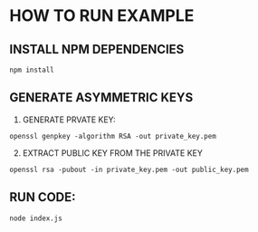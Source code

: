 # HOW TO RUN EXAMPLE

## INSTALL NPM DEPENDENCIES
```
npm install
```

## GENERATE ASYMMETRIC KEYS

1. GENERATE PRVATE KEY:
```
openssl genpkey -algorithm RSA -out private_key.pem
```

2. EXTRACT PUBLIC KEY FROM THE PRIVATE KEY
```
openssl rsa -pubout -in private_key.pem -out public_key.pem
```

## RUN CODE:
```
node index.js
```